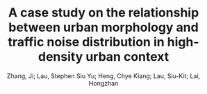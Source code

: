 ---
layout: technique
title: "A case study on the relationship between urban morphology and traffic noise distribution in high-density urban context"
system_type: "False"
technique: "False"
design_study: "False"
evaluation: "False"
data: "False"
analysis: "True"
generation: "False"
curation_and_transformation: "False"
management: "False"
modeling: "False"
urban_analysis: "True"
visualization: "True"
sunlight_access: "False"
wind_ventilation: "False"
view_impact: "False"
energy: "False"
damage_and_disaster_management: "False"
climate: "False"
sound: "True"
property_cadastre: "False"
others: "False"
lookup: "False"
browse: "True"
locate: "True"
explore: "True"
identify: "True"
compare: "True"
summarize: "False"
distribution: "True"
trends: "False"
outliers: "False"
extremes: "True"
features: "False"
target_discovery: "False"
target_access: "True"
spatial_relation: "False"
buildings: "True"
streets: "True"
nature: "False"
uniform_discretization: "True"
structural_subdivision: "False"
univariate: "True"
multivariate: "False"
volumetric: "False"
temporal: "False"
sensing: "False"
statistical: "False"
simulation_based: "True"
learning_based: "False"
surveyed: "False"
site: "True"
block: "True"
multi_block: "False"
city: "False"
va_wo_model: "False"
post_model: "True"
model_integrated: "False"
assisted_models: "False"
overlay: "True"
embedded: "False"
linked: "False"
temporal_jx: "False"
spatial_jx: "False"
filter: "False"
aggregate: "False"
embed: "False"
glyphs: "False"
bar_charts: "False"
scatterplots: "True"
matrix: "False"
parallel_coordinates: "False"
map_2d: "False"
map_3d: "False"
walking: "False"
steering: "False"
selection_based: "False"
manipulation_based: "True"
distortion: "False"
ghosting: "False"
culling: "False"
birds_view: "True"
multi_view: "False"
assisted_steering: "False"
other: "False"
vr_cave: "False"
ar: "False"
desktop: "True"
mobile: "False"
case_study: "True"
user_study: "False"
statistical_evaluation: "True"
expert_interviews: "False"
key: "PNL5CRPY"
item_type: "conferencePaper"
publication_year: "2017"
author: "Zhang, Ji; Lau, Stephen Siu Yu; Heng, Chye Kiang; Lau, Siu-Kit; Lai, Hongzhan"
publication_title: "Proceedings of the Symposium on Simulation for Architecture and Urban Design"
isbn: "978-1-5108-7018-5"
issn: "nan"
doi: "nan"
url_paper: "nan"
abstract_note: "Noise pollution is one of the key issues that may have significant impact to the physiological comfort and psychological wellbeing of urban dwellers and to urban environmental quality in general in the planning of liveable city to achieve urban sustainability. Applying validated numerical noise mapping technology, a case study of 30 high-density urban residential neighborhoods in Singapore were conducted utilizing an integrated and automated workflow for simulation, analysis and visualization. The results revealed the significant impacts of several key urban planning and architectural geometric parameters on a variety of performance indicators quantifying the traffic noise levels as simulated for outdoor open spaces and building façade. The research findings highlight the need to develop methods and technology to allow reliable and efficient evaluation of urban aural performance in the early stage of planning and design when building typology and urban morphology play a much decisive role in affecting a variety of environmental qualities."
date_added: "2023-01-30 00:03:39"
date_modified: "2023-01-30 00:03:39"
access_date: "nan"
pages: "nan"
num_pages: "nan"
issue: "nan"
volume: "nan"
number_of_volumes: "nan"
journal_abbreviation: "nan"
short_title: "nan"
series: "SIMAUD '17"
series_number: "nan"
series_text: "nan"
series_title: "nan"
publisher: "Society for Computer Simulation International"
place: "San Diego, CA, USA"
language: "nan"
rights: "nan"
type: "nan"
archive: "nan"
archive_location: "nan"
library_catalog: "nan"
call_number: "nan"
extra: "event-place: Toronto, Canada"
notes: "nan"
link_attachments: "nan"
manual_tags: "building typology; noise mapping; noise pollution; simulation-based performance evaluation; urban aural environment; urban morphology"
automatic_tags: "nan"
editor: "nan"
series_editor: "nan"
translator: "nan"
contributor: "nan"
attorney_agent: "nan"
book_author: "nan"
cast_member: "nan"
commenter: "nan"
composer: "nan"
cosponsor: "nan"
counsel: "nan"
interviewer: "nan"
producer: "nan"
recipient: "nan"
reviewed_author: "nan"
scriptwriter: "nan"
words_by: "nan"
guest: "nan"
number: "nan"
edition: "nan"
running_time: "nan"
scale: "nan"
medium: "nan"
artwork_size: "nan"
filing_date: "nan"
application_number: "nan"
assignee: "nan"
issuing_authority: "nan"
country: "nan"
meeting_name: "nan"
conference_name: "nan"
court: "nan"
references: "nan"
reporter: "nan"
legal_status: "nan"
priority_numbers: "nan"
programming_language: "nan"
version: "nan"
system: "nan"
code: "nan"
code_number: "nan"
section: "nan"
session: "nan"
committee: "nan"
history: "nan"
legislative_body: "nan"
---